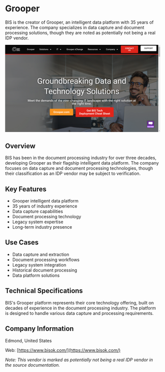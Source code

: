 # Grooper

BIS is the creator of Grooper, an intelligent data platform with 35 years of experience. The company specializes in data capture and document processing solutions, though they are noted as potentially not being a real IDP vendor.

![Grooper](assets/grooper.png)


## Overview

BIS has been in the document processing industry for over three decades, developing Grooper as their flagship intelligent data platform. The company focuses on data capture and document processing technologies, though their classification as an IDP vendor may be subject to verification.

## Key Features

- Grooper intelligent data platform
- 35 years of industry experience
- Data capture capabilities
- Document processing technology
- Legacy system expertise
- Long-term industry presence

## Use Cases

- Data capture and extraction
- Document processing workflows
- Legacy system integration
- Historical document processing
- Data platform solutions

## Technical Specifications

BIS's Grooper platform represents their core technology offering, built on decades of experience in the document processing industry. The platform is designed to handle various data capture and processing requirements.

## Company Information

Edmond, United States

Web: [https://www.bisok.com/](https://www.bisok.com/)

*Note: This vendor is marked as potentially not being a real IDP vendor in the source documentation.* 